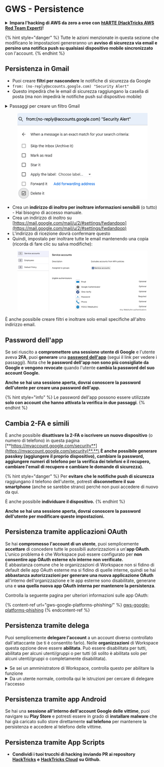 # GWS - Persistence

<details>

<summary><strong>Impara l'hacking di AWS da zero a eroe con</strong> <a href="https://training.hacktricks.xyz/courses/arte"><strong>htARTE (HackTricks AWS Red Team Expert)</strong></a><strong>!</strong></summary>

Altri modi per supportare HackTricks:

* Se vuoi vedere la tua **azienda pubblicizzata in HackTricks** o **scaricare HackTricks in PDF** Controlla i [**PIANI DI ABBONAMENTO**](https://github.com/sponsors/carlospolop)!
* Ottieni il [**merchandising ufficiale di PEASS & HackTricks**](https://peass.creator-spring.com)
* Scopri [**The PEASS Family**](https://opensea.io/collection/the-peass-family), la nostra collezione di esclusive [**NFT**](https://opensea.io/collection/the-peass-family)
* **Unisciti al** 💬 [**gruppo Discord**](https://discord.gg/hRep4RUj7f) o al [**gruppo Telegram**](https://t.me/peass) o **seguimi** su **Twitter** 🐦 [**@carlospolopm**](https://twitter.com/carlospolopm)**.**
* **Condividi i tuoi trucchi di hacking inviando PR a** [**HackTricks**](https://github.com/carlospolop/hacktricks) e [**HackTricks Cloud**](https://github.com/carlospolop/hacktricks-cloud) github repos.

</details>

{% hint style="danger" %}
Tutte le azioni menzionate in questa sezione che modificano le impostazioni genereranno un **avviso di sicurezza via email e persino una notifica push su qualsiasi dispositivo mobile sincronizzato** con l'account.
{% endhint %}

## **Persistenza in Gmail**

* Puoi creare **filtri per nascondere** le notifiche di sicurezza da Google
* `from: (no-reply@accounts.google.com) "Security Alert"`
* Questo impedirà che le email di sicurezza raggiungano la casella di posta (ma non impedirà le notifiche push sul dispositivo mobile)

<details>

<summary>Passaggi per creare un filtro Gmail</summary>

(Istruzioni da [**qui**](https://support.google.com/mail/answer/6579))

1. Apri [Gmail](https://mail.google.com/).
2. Nella casella di ricerca in alto, fai clic su Mostra opzioni di ricerca ![photos tune](https://lh3.googleusercontent.com/cD6YR\_YvqXqNKxrWn2NAWkV6tjJtg8vfvqijKT1\_9zVCrl2sAx9jROKhLqiHo2ZDYTE=w36) .
3. Inserisci i tuoi criteri di ricerca. Se vuoi verificare che la ricerca abbia funzionato correttamente, verifica quali email vengono visualizzate facendo clic su **Cerca**.
4. In fondo alla finestra di ricerca, fai clic su **Crea filtro**.
5. Scegli cosa vuoi che il filtro faccia.
6. Fai clic su **Crea filtro**.

Verifica i tuoi filtri attuali (per eliminarli) su [https://mail.google.com/mail/u/0/#settings/filters](https://mail.google.com/mail/u/0/#settings/filters)

</details>

<figure><img src="../../.gitbook/assets/image (142).png" alt=""><figcaption></figcaption></figure>

* Crea un **indirizzo di inoltro per inoltrare informazioni sensibili** (o tutto) - Hai bisogno di accesso manuale.
* Crea un indirizzo di inoltro su [https://mail.google.com/mail/u/2/#settings/fwdandpop](https://mail.google.com/mail/u/2/#settings/fwdandpop)
* L'indirizzo di ricezione dovrà confermare questo
* Quindi, impostalo per inoltrare tutte le email mantenendo una copia (ricorda di fare clic su salva modifiche):

<figure><img src="../../.gitbook/assets/image (143).png" alt=""><figcaption></figcaption></figure>

È anche possibile creare filtri e inoltrare solo email specifiche all'altro indirizzo email.

## Password dell'app

Se sei riuscito a **compromettere una sessione utente di Google** e l'utente aveva **2FA**, puoi **generare** una [**password dell'app**](https://support.google.com/accounts/answer/185833?hl=en) (segui il link per vedere i passaggi). Nota che **le password dell'app non sono più consigliate da Google e vengono revocate** quando l'utente **cambia la password del suo account Google.**

**Anche se hai una sessione aperta, dovrai conoscere la password dell'utente per creare una password dell'app.**

{% hint style="info" %}
Le password dell'app possono essere utilizzate **solo con account che hanno attivata la verifica in due passaggi**.
{% endhint %}

## Cambia 2-FA e simili

È anche possibile **disattivare la 2-FA o iscrivere un nuovo dispositivo** (o numero di telefono) in questa pagina [**https://myaccount.google.com/security**](https://myaccount.google.com/security)**.**\
**È anche possibile generare passkey (aggiungere il proprio dispositivo), cambiare la password, aggiungere numeri di telefono per la verifica dei telefoni e il recupero, cambiare l'email di recupero e cambiare le domande di sicurezza).**

{% hint style="danger" %}
Per **evitare che le notifiche push di sicurezza** raggiungano il telefono dell'utente, potresti **disconnettere il suo smartphone** (anche se sarebbe strano) perché non puoi accedere di nuovo da qui.

È anche possibile **individuare il dispositivo.**
{% endhint %}

**Anche se hai una sessione aperta, dovrai conoscere la password dell'utente per modificare queste impostazioni.**

## Persistenza tramite applicazioni OAuth

Se hai **compromesso l'account di un utente**, puoi semplicemente **accettare** di concedere tutte le possibili autorizzazioni a un'**app OAuth**. L'unico problema è che Workspace può essere configurato per **non consentire app OAuth esterne e/o interne non verificate.**\
È abbastanza comune che le organizzazioni di Workspace non si fidino di default delle app OAuth esterne ma si fidino di quelle interne, quindi se hai **abbastanza autorizzazioni per generare una nuova applicazione OAuth** all'interno dell'organizzazione e le app esterne sono disabilitate, generane una e **usa quella nuova app OAuth interna per mantenere la persistenza**.

Controlla la seguente pagina per ulteriori informazioni sulle app OAuth:

{% content-ref url="gws-google-platforms-phishing/" %}
[gws-google-platforms-phishing](gws-google-platforms-phishing/)
{% endcontent-ref %}

## Persistenza tramite delega

Puoi semplicemente **delegare l'account** a un account diverso controllato dall'attaccante (se ti è consentito farlo). Nelle **organizzazioni** di Workspace questa opzione deve essere **abilitata**. Può essere disabilitata per tutti, abilitata per alcuni utenti/gruppi o per tutti (di solito è abilitata solo per alcuni utenti/gruppi o completamente disabilitata).

<details>

<summary>Se sei un amministratore di Workspace, controlla questo per abilitare la funzione</summary>

(Informazioni [copiate dalla documentazione](https://support.google.com/a/answer/7223765))

Come amministratore per la tua organizzazione (ad esempio, il tuo lavoro o la tua scuola), controlli se gli utenti possono delegare l'accesso al proprio account Gmail. Puoi consentire a tutti di avere l'opzione di delegare il proprio account. Oppure, consentire solo alle persone in determinati dipartimenti di configurare la delega. Ad esempio, puoi:

* Aggiungi un assistente amministrativo come delegato al tuo account Gmail in modo che possano leggere e inviare email per tuo conto.
* Aggiungi un gruppo, come il tuo dipartimento vendite, in Gruppi come delegato per dare a tutti accesso a un account Gmail.

Gli utenti possono delegare l'accesso solo a un altro utente nella stessa organizzazione, indipendentemente dal dominio o dall'unità organizzativa.

#### Limiti e restrizioni della delega

* Opzione **Consenti agli utenti di concedere l'accesso alla propria casella di posta a un gruppo Google**: Per utilizzare questa opzione, deve essere abilitata per l'OU dell'account delegato e per l'OU di ciascun membro del gruppo. I membri del gruppo che appartengono a un'OU senza questa opzione abilitata non possono accedere all'account delegato.
* Con un

#### Passaggio 1: Attiva la delega di Gmail per i tuoi utenti

**Prima di iniziare:** Per applicare l'impostazione per determinati utenti, inserisci i loro account in un [unità organizzativa](https://support.google.com/a/topic/1227584).

1. [Accedi](https://admin.google.com/) alla tua [console di amministrazione di Google](https://support.google.com/a/answer/182076).

Accedi utilizzando un _account amministratore_, non il tuo account attuale CarlosPolop@gmail.com 2. Nella console di amministrazione, vai al Menu ![](https://storage.googleapis.com/support-kms-prod/JxKYG9DqcsormHflJJ8Z8bHuyVI5YheC0lAp)![e poi](https://storage.googleapis.com/support-kms-prod/Th2Tx0uwPMOhsMPn7nRXMUo3vs6J0pto2DTn)![](https://storage.googleapis.com/support-kms-prod/ocGtUSENh4QebLpvZcmLcNRZyaTBcolMRSyl) **App**![e poi](https://storage.googleapis.com/support-kms-prod/Th2Tx0uwPMOhsMPn7nRXMUo3vs6J0pto2DTn)**Google Workspace**![e poi](https://storage.googleapis.com/support-kms-prod/Th2Tx0uwPMOhsMPn7nRXMUo3vs6J0pto2DTn)**Gmail**![e poi](https://storage.googleapis.com/support-kms-prod/Th2Tx0uwPMOhsMPn7nRXMUo3vs6J0pto2DTn)**Impostazioni utente**. 3. Per applicare l'impostazione a tutti, lascia selezionata l'unità organizzativa principale. Altrimenti, seleziona un'unità organizzativa figlia [organizational unit](https://support.google.com/a/topic/1227584). 4. Fai clic su **Delega posta**. 5. Seleziona la casella **Consenti agli utenti di delegare l'accesso alla propria casella di posta ad altri utenti del dominio**. 6. (Opzionale) Per consentire agli utenti di specificare quali informazioni del mittente sono incluse nei messaggi delegati inviati dal loro account, seleziona la casella **Consenti agli utenti di personalizzare questa impostazione**. 7. Seleziona un'opzione per le informazioni predefinite del mittente incluse nei messaggi inviati dai delegati:

* **Mostra il proprietario dell'account e il delegato che ha inviato l'email** - I messaggi includono gli indirizzi email del proprietario dell'account Gmail e del delegato.
* **Mostra solo il proprietario dell'account** - I messaggi includono solo l'indirizzo email del proprietario dell'account Gmail. L'indirizzo email del delegato non è incluso.

8. (Opzionale) Per consentire agli utenti di aggiungere un gruppo in Gruppi come delegato, seleziona la casella **Consenti agli utenti di concedere l'accesso alla propria casella di posta a un gruppo Google**.
9. Fai clic su **Salva**. Se hai configurato un'unità organizzativa figlia, potresti essere in grado di **Ereditare** o **Sovrascrivere** le impostazioni di un'unità organizzativa principale.
10. (Opzionale) Per attivare la delega di Gmail per altre unità organizzative, ripeti i passaggi da 3 a 9.

Le modifiche possono richiedere fino a 24 ore, ma di solito avvengono più rapidamente. [Ulteriori informazioni](https://support.google.com/a/answer/7514107)

#### Passaggio 2: Fai in modo che gli utenti impostino i delegati per i loro account

Dopo aver attivato la delega, gli utenti devono andare alle impostazioni di Gmail per assegnare i delegati. I delegati possono quindi leggere, inviare e ricevere messaggi per conto dell'utente.

Per ulteriori dettagli, indirizza gli utenti a [Delega e collaborazione tramite email](https://support.google.com/a/users/answer/138350).

</details>

<details>

<summary>Da un utente normale, controlla qui le istruzioni per cercare di delegare l'accesso</summary>

(Informazioni copiate [**dalla documentazione**](https://support.google.com/mail/answer/138350))

È possibile aggiungere fino a 10 delegati.

Se stai utilizzando Gmail tramite il tuo lavoro, scuola o un'altra organizzazione:

* Puoi aggiungere fino a 1000 delegati all'interno della tua organizzazione.
* Con un uso tipico, 40 delegati possono accedere contemporaneamente a un account Gmail.
* Se si utilizzano processi automatizzati, come API o estensioni del browser, alcuni delegati possono accedere contemporaneamente a un account Gmail.

1. Sul tuo computer, apri [Gmail](https://mail.google.com/). Non è possibile aggiungere delegati dall'app Gmail.
2. In alto a destra, fai clic su Impostazioni ![Impostazioni](https://lh3.googleusercontent.com/p3J-ZSPOLtuBBR\_ofWTFDfdgAYQgi8mR5c76ie8XQ2wjegk7-yyU5zdRVHKybQgUlQ=w36-h36) ![e poi](https://lh3.googleusercontent.com/3\_l97rr0GvhSP2XV5OoCkV2ZDTIisAOczrSdzNCBxhIKWrjXjHucxNwocghoUa39gw=w36-h36) **Visualizza tutte le impostazioni**.
3. Fai clic sulla scheda **Account e importazione** o **Account**.
4. Nella sezione "Concedi accesso al tuo account", fai clic su **Aggiungi un altro account**. Se stai utilizzando Gmail tramite il tuo lavoro o la tua scuola, la tua organizzazione potrebbe limitare la delega delle email. Se non vedi questa impostazione, contatta l'amministratore.

* Se non vedi Concedi accesso al tuo account, allora è limitato.

5. Inserisci l'indirizzo email della persona che desideri aggiungere. Se stai utilizzando Gmail tramite il tuo lavoro, la scuola o un'altra organizzazione e l'amministratore lo consente, puoi inserire l'indirizzo email di un gruppo. Questo gruppo deve avere lo stesso dominio della tua organizzazione. Ai membri esterni del gruppo viene negato l'accesso alla delega.\
   \
   **Importante:** Se l'account che delega è un nuovo account o la password è stata reimpostata, l'amministratore deve disattivare l'obbligo di cambiare la password quando si accede per la prima volta.

* [Scopri come un amministratore può creare un utente](https://support.google.com/a/answer/33310).
* [Scopri come un amministratore può reimpostare le password](https://support.google.com/a/answer/33319).

6. Fai clic su **Passaggio successivo** ![e poi](https://lh3.googleusercontent.com/QbWcYKta5vh\_4-OgUeFmK-JOB0YgLLoGh69P478nE6mKdfpWQniiBabjF7FVoCVXI0g=h36) **Invia email per concedere l'accesso**.

La persona che hai aggiunto riceverà un'email che chiede di confermare. L'invito scade dopo una settimana.

Se hai aggiunto un gruppo, tutti i membri del gruppo diventeranno delegati senza dover confermare.

Nota: Potrebbe essere necessario fino a 24 ore affinché la delega abbia effetto.

</details>

## Persistenza tramite app Android

Se hai una **sessione all'interno dell'account Google delle vittime**, puoi navigare su **Play Store** e potresti essere in grado di **installare malware** che hai già caricato sullo store direttamente **sul telefono** per mantenere la persistenza e accedere al telefono delle vittime.

## **Persistenza tramite** App Scripts

* **Condividi i tuoi trucchi di hacking inviando PR ai repository** [**HackTricks**](https://github.com/carlospolop/hacktricks) **e** [**HackTricks Cloud**](https://github.com/carlospolop/hacktricks-cloud) **su Github.**
